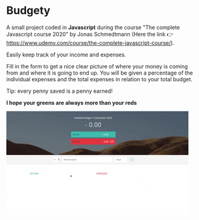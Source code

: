 # Budgety

A small project coded in **Javascript** during the course "The complete Javascript course 2020" by Jonas Schmedtmann (Here the link 👉 
https://www.udemy.com/course/the-complete-javascript-course/).

Easily keep track of your income and expenses.

Fill in the form to get a nice clear picture of where your money is coming from and where it is going to end up. You will be given a percentage of the individual expenses and the total expenses in relation to your total budget.

Tip: every penny saved is a penny earned!

**I hope your greens are always more than your reds**

![](budgety.gif)
